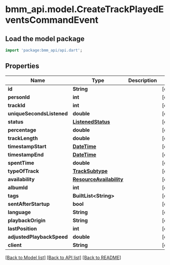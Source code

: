 # bmm_api.model.CreateTrackPlayedEventsCommandEvent

## Load the model package
```dart
import 'package:bmm_api/api.dart';
```

## Properties
Name | Type | Description | Notes
------------ | ------------- | ------------- | -------------
**id** | **String** |  | [optional] 
**personId** | **int** |  | [optional] 
**trackId** | **int** |  | [optional] 
**uniqueSecondsListened** | **double** |  | [optional] 
**status** | [**ListenedStatus**](ListenedStatus.md) |  | [optional] 
**percentage** | **double** |  | [optional] 
**trackLength** | **double** |  | [optional] 
**timestampStart** | [**DateTime**](DateTime.md) |  | [optional] 
**timestampEnd** | [**DateTime**](DateTime.md) |  | [optional] 
**spentTime** | **double** |  | [optional] 
**typeOfTrack** | [**TrackSubtype**](TrackSubtype.md) |  | [optional] 
**availability** | [**ResourceAvailability**](ResourceAvailability.md) |  | [optional] 
**albumId** | **int** |  | [optional] 
**tags** | **BuiltList&lt;String&gt;** |  | [optional] 
**sentAfterStartup** | **bool** |  | [optional] 
**language** | **String** |  | [optional] 
**playbackOrigin** | **String** |  | [optional] 
**lastPosition** | **int** |  | [optional] 
**adjustedPlaybackSpeed** | **double** |  | [optional] 
**client** | **String** |  | [optional] 

[[Back to Model list]](../README.md#documentation-for-models) [[Back to API list]](../README.md#documentation-for-api-endpoints) [[Back to README]](../README.md)


